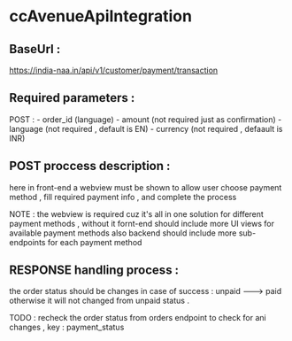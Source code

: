 # ccAvenueApiIntegration

## BaseUrl :
 https://india-naa.in/api/v1/customer/payment/transaction



## Required parameters :
POST : 
    - order_id (language)
    - amount (not required just as confirmation)
    - language (not required , default is EN)
    - currency (not required , defaault is INR)

## POST proccess description :

  here in front-end a webview must be shown to allow user choose payment method , fill required payment info , and complete the process 

NOTE : the webview is required cuz it's all in one solution for different payment 
methods , without it fornt-end should include more UI views for available payment  methods 
also backend should include more sub-endpoints for each payment method 

## RESPONSE handling process :

the order status should be changes in case of success : unpaid ---> paid 
otherwise it will not changed from unpaid status .

TODO : recheck the order status from orders endpoint to check for ani changes , key : payment_status


